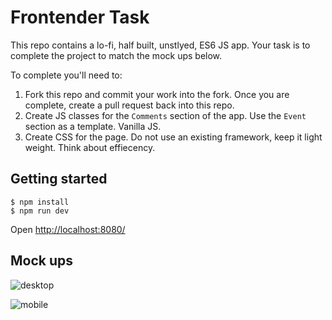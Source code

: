 # Frontender Task

This repo contains a lo-fi, half built, unstlyed, ES6 JS app. Your task is to complete the project to match the mock ups below.

To complete you'll need to:

1. Fork this repo and commit your work into the fork. Once you are complete, create a pull request back into this repo.
2. Create JS classes for the `Comments` section of the app. Use the `Event` section as a template. Vanilla JS.
3. Create CSS for the page. Do not use an existing framework, keep it light weight. Think about effiecency.


## Getting started

```
$ npm install
$ npm run dev
```

Open [http://localhost:8080/](http://localhost:8080/)

## Mock ups

![desktop](https://raw.githubusercontent.com/adtaylor/frontender-task_vanilla/master/mockup_desktop.png)

![mobile](https://raw.githubusercontent.com/adtaylor/frontender-task_vanilla/master/mockup_mobile.png)
